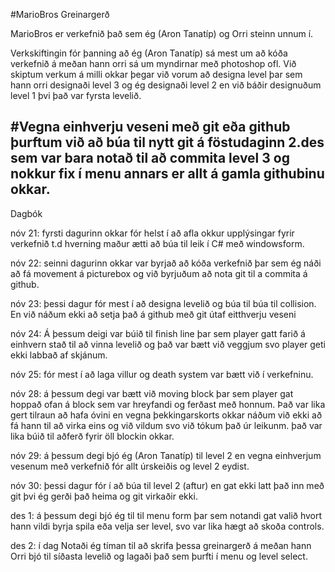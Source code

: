 #MarioBros Greinargerð

MarioBros er verkefnið það sem ég (Aron Tanatíp) og Orri steinn unnum í.

Verkskiftingin fór þanning að ég (Aron Tanatíp) sá mest um að kóða verkefnið á meðan hann orri sá um myndirnar með photoshop ofl. Við skiptum verkum á milli okkar þegar við vorum að designa level þar sem hann orri designaði level 3 og ég designaði level 2 en við báðir designuðum level 1 þvi það var fyrsta levelið.

#Vegna einhverju veseni með git eða github þurftum við að búa til nytt git á föstudaginn  2.des sem var bara notað til að commita level 3 og nokkur fix í menu annars er allt á gamla githubinu okkar.
------------------------------------------------------------------------
Dagbók

nóv 21: fyrsti dagurinn okkar fór helst í að afla okkur upplýsingar fyrir verkefnið t.d hverning maður ætti að búa til leik í C# með windowsform.

nóv 22: seinni dagurinn okkar var byrjað að kóða verkefnið þar sem ég náði að fá movement á picturebox og við byrjuðum að nota git til a commita á github.

nóv 23: þessi dagur fór mest í að designa levelið og búa til búa til collision. En við náðum ekki að setja það á github með git útaf eitthverju veseni

nóv 24: Á þessum deigi var búið til finish line þar sem player gatt farið á einhvern stað til að vinna levelið og það var bætt við veggjum svo player geti ekki labbað af skjánum.

nóv 25: fór mest í að laga villur og death system var bætt við í verkefninu.

nóv 28: á þessum degi var bætt við moving block þar sem player gat hoppað ofan á block sem var hreyfandi og ferðast með honnum. Það var lika gert tilraun að hafa óvini en vegna þekkingarskorts okkar náðum við ekki að fá hann til að virka eins og við vildum svo við tókum það úr leikunm. það var lika búið til aðferð fyrir öll blockin okkar.

nóv 29: á þessum degi bjó ég (Aron Tanatíp) til level 2 en vegna einhverjum vesenum með verkefnið fór allt úrskeiðis og level 2 eydist.

nóv 30: þessi dagur fór í að búa til level 2 (aftur) en gat ekki latt það inn með git þvi ég gerði það heima og git virkaðir ekki.

des 1: á þessum degi bjó ég til til menu form þar sem notandi gat valið hvort hann vildi byrja spila eða velja ser level, svo var lika hægt að skoða controls.

des 2: í dag Notaði ég tíman til að skrifa þessa greinargerð á meðan hann Orri bjó til síðasta levelið og lagaði það sem þurfti í menu og level select.
